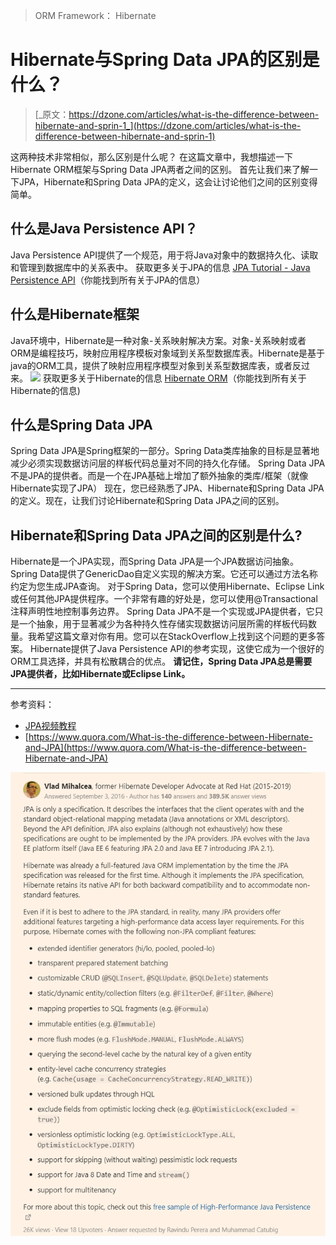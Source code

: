 > ORM Framework： Hibernate 

# Hibernate与Spring Data JPA的区别是什么？
> [_原文：https://dzone.com/articles/what-is-the-difference-between-hibernate-and-sprin-1_](https://dzone.com/articles/what-is-the-difference-between-hibernate-and-sprin-1)

这两种技术非常相似，那么区别是什么呢？
在这篇文章中，我想描述一下Hibernate ORM框架与Spring Data JPA两者之间的区别。
首先让我们来了解一下JPA，Hibernate和Spring Data JPA的定义，这会让讨论他们之间的区别变得简单。
## 什么是Java Persistence API？
Java Persistence API提供了一个规范，用于将Java对象中的数据持久化、读取和管理到数据库中的关系表中。
获取更多关于JPA的信息 [JPA Tutorial - Java Persistence API](http://www.javaguides.net/p/jpa-tutorial-java-persistence-api.html)（你能找到所有关于JPA的信息）
## 什么是Hibernate框架
Java环境中，Hibernate是一种对象-关系映射解决方案。对象-关系映射或者ORM是编程技巧，映射应用程序模板对象域到关系型数据库表。Hibernate是基于java的ORM工具，提供了映射应用程序模型对象到关系型数据库表，或者反过来。
![](_assets/「译」Hibernate与Spring%20Data%20JPA的区别/orm-example.png)
获取更多关于Hibernate的信息 [Hibernate ORM](http://www.javaguides.net/p/hibernate-tutorial.html)（你能找到所有关于Hibernate的信息)

## 什么是Spring Data JPA
Spring Data JPA是Spring框架的一部分。Spring Data类库抽象的目标是显著地减少必须实现数据访问层的样板代码总量对不同的持久化存储。
Spring Data JPA不是JPA的提供者。而是一个在JPA基础上增加了额外抽象的类库/框架（就像Hibernate实现了JPA）
现在，您已经熟悉了JPA、Hibernate和Spring Data JPA的定义。现在，让我们讨论Hibernate和Spring Data JPA之间的区别。
## Hibernate和Spring Data JPA之间的区别是什么?
Hibernate是一个JPA实现，而Spring Data JPA是一个JPA数据访问抽象。Spring Data提供了GenericDao自定义实现的解决方案。它还可以通过方法名称约定为您生成JPA查询。
对于Spring Data，您可以使用Hibernate、Eclipse Link或任何其他JPA提供程序。一个非常有趣的好处是，您可以使用@Transactional注释声明性地控制事务边界。
Spring Data JPA不是一个实现或JPA提供者，它只是一个抽象，用于显著减少为各种持久性存储实现数据访问层所需的样板代码数量。我希望这篇文章对你有用。您可以在StackOverflow上找到这个问题的更多答案。
Hibernate提供了Java Persistence API的参考实现，这使它成为一个很好的ORM工具选择，并具有松散耦合的优点。
**请记住，Spring Data JPA总是需要JPA提供者，比如Hibernate或Eclipse Link。**

---

参考资料：

- [JPA视频教程](https://www.bilibili.com/video/BV1vW411M7zp)
- [https://www.quora.com/What-is-the-difference-between-Hibernate-and-JPA](https://www.quora.com/What-is-the-difference-between-Hibernate-and-JPA)

![image.png](_assets/「译」Hibernate与Spring%20Data%20JPA的区别/1600608894843-7bf94fcb-b44f-423a-8c78-0560b1e1c99c.png)

